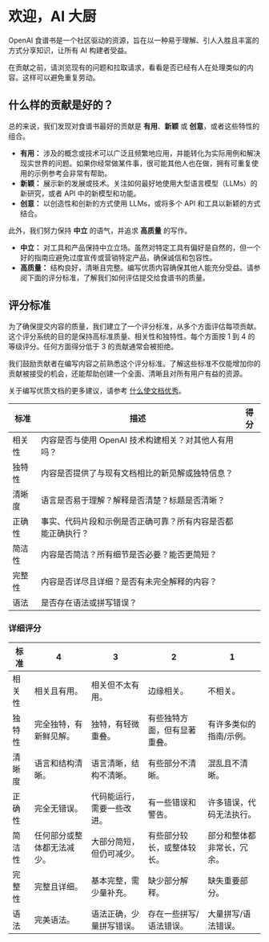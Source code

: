 # 欢迎，AI 大厨

OpenAI 食谱书是一个社区驱动的资源，旨在以一种易于理解、引人入胜且丰富的方式分享知识，让所有 AI 构建者受益。

在贡献之前，请浏览现有的问题和拉取请求，看看是否已经有人在处理类似的内容。这样可以避免重复劳动。

## 什么样的贡献是好的？

总的来说，我们发现对食谱书最好的贡献是 **有用**、**新颖** 或 **创意**，或者这些特性的组合。

- **有用：** 涉及的概念或技术可以广泛且频繁地应用，并能转化为实际用例和解决现实世界的问题。如果你经常做某件事，很可能其他人也在做，拥有可重复使用的示例参考会非常有帮助。
- **新颖：** 展示新的发展或技术。关注如何最好地使用大型语言模型（LLMs）的新研究，或者 API 中的新模型和功能。
- **创意：** 以创造性和创新的方式使用 LLMs，或将多个 API 和工具以新颖的方式结合。

此外，我们努力保持 **中立** 的语气，并追求 **高质量** 的写作。

- **中立：** 对工具和产品保持中立立场。虽然对特定工具有偏好是自然的，但一个好的指南应避免过度宣传或营销特定产品，确保诚信和包容性。
- **高质量：** 结构良好，清晰且完整。编写优质内容确保其他人能充分受益。请参阅下面的评分标准，了解我们如何评估提交给食谱书的质量。

## 评分标准

为了确保提交内容的质量，我们建立了一个评分标准，从多个方面评估每项贡献。这个评分系统的目的是保持高标准质量、相关性和独特性。每个方面按 1 到 4 的等级评分。任何方面得分低于 3 的贡献通常会被拒绝。

我们鼓励贡献者在编写内容之前熟悉这个评分标准。了解这些标准不仅能增加你的贡献被接受的机会，还能帮助创建一个全面、清晰且对所有用户有益的资源。

关于编写优质文档的更多建议，请参考 [什么使文档优秀](https://cookbook.openai.com/what_makes_documentation_good)。

| 标准       | 描述                                                                                          | 得分 |
| ---------- | --------------------------------------------------------------------------------------------- | ---- |
| 相关性     | 内容是否与使用 OpenAI 技术构建相关？对其他人有用吗？                                          |      |
| 独特性     | 内容是否提供了与现有文档相比的新见解或独特信息？                                              |      |
| 清晰度     | 语言是否易于理解？解释是否清楚？标题是否清晰？                                                |      |
| 正确性     | 事实、代码片段和示例是否正确可靠？所有内容是否都能正确执行？                                  |      |
| 简洁性     | 内容是否简洁？所有细节是否必要？能否更简短？                                                  |      |
| 完整性     | 内容是否详尽且详细？是否有未完全解释的内容？                                                  |      |
| 语法       | 是否存在语法或拼写错误？                                                                      |      |

### 详细评分

| 标准       | 4                                             | 3                                         | 2                                             | 1                                          |
| ---------- | --------------------------------------------- | ----------------------------------------- | --------------------------------------------- | ------------------------------------------ |
| 相关性     | 相关且有用。                                  | 相关但不太有用。                           | 边缘相关。                                    | 不相关。                                   |
| 独特性     | 完全独特，有新鲜见解。                        | 独特，有轻微重叠。                         | 有些独特方面，但有显著重叠。                  | 有许多类似的指南/示例。                    |
| 清晰度     | 语言和结构清晰。                              | 语言清晰，结构不清晰。                     | 有些部分不清晰。                              | 混乱且不清晰。                             |
| 正确性     | 完全无错误。                                  | 代码能运行，需要一些改进。                 | 有一些错误和警告。                            | 许多错误，代码无法执行。                   |
| 简洁性     | 任何部分或整体都无法减少。                    | 大部分简短，但仍可减少。                   | 有些部分较长，或整体较长。                    | 部分和整体都非常长，冗余。                 |
| 完整性       | 完整且详细。                                | 基本完整，需少量补充。                   | 缺少部分解释。                              | 缺失重要部分。                          |
| 语法         | 完美语法。                                  | 语法正确，少量拼写错误。                 | 存在一些拼写/语法错误。                    | 大量拼写/语法错误。                     |